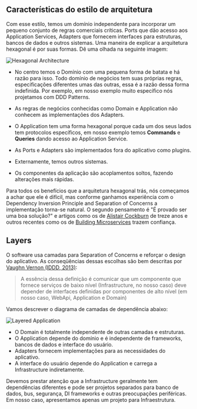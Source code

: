 ## Características do estilo de arquitetura
   
   Com esse estilo, temos um domínio independente para incorporar um pequeno conjunto de regras comerciais críticas. Ports que dão acesso aos Application Services, Adapters que fornecem interfaces para estruturas, bancos de dados e outros sistemas. Uma maneira de explicar a arquitetura hexagonal é por suas formas. Dê uma olhada na seguinte imagem:

![Hexagonal Architecture](https://raw.githubusercontent.com/ivanpaulovich/caju/master/images/hexagonal.png)

* No centro temos o Domínio com uma pequena forma de batata e há razão para isso. Todo domínio de negócios tem suas próprias regras, especificações diferentes umas das outras, essa é a razão dessa forma indefinida. Por exemplo, em nosso exemplo muito específico nós projetamos com DDD Patterns.

* As regras de negócios conhecidas como Domain e Application não conhecem as implementações dos Adapters.

* O Application tem uma forma hexagonal porque cada um dos seus lados tem protocolos específicos, em nosso exemplo temos **Commands** e **Queries** dando acesso ao Application Service.

* As Ports e Adapters são implementados fora do aplicativo como plugins.

* Externamente, temos outros sistemas.

* Os componentes da aplicação são acoplamentos soltos, fazendo alterações mais rápidas.

Para todos os benefícios que a arquitetura hexagonal trás, nós começamos a achar que ele é difícil, mas conforme ganhamos experiência com o Dependency Inversion Principle and Separation of Concerns a implementação torna-se natural. 
O segundo pensamento é "É provado ser uma boa solução?" e artigos como os de [Alistair Cockburn](http://alistair.cockburn.us/Hexagonal+architecture) de treze anos e outros recentes como os de [Building Microservices](https://samnewman.io/talks/principles-of-microservices/) trazem confiança.

## Layers

O software usa camadas para Separation of Concerns e reforçar o design do aplicativo. As conseqüências dessas escolhas são bem descritas por [Vaughn Vernon (IDDD, 2013)](https://www.amazon.com/Implementing-Domain-Driven-Design-Vaughn-Vernon/dp/0321834577):

> A essência dessa definição é comunicar que um componente que fornece serviços de baixo nível (Infrastructure, no nosso caso) deve depender de interfaces definidas por componentes de alto nível (em nosso caso, WebApi, Application e Domain)

Vamos descrever o diagrama de camadas de dependência abaixo:

![Layered Application](https://raw.githubusercontent.com/ivanpaulovich/caju/master/images/Layers.png)

* O Domain é totalmente independente de outras camadas e estruturas.
* O Application depende do domínio e é independente de frameworks, bancos de dados e interface do usuário.
* Adapters fornecem implementações para as necessidades do aplicativo.
* A interface do usuário depende do Application e carrega a Infrastructure indiretamente.

Devemos prestar atenção que a Infrastructure geralmente tem dependências diferentes e pode ser projetos separados para banco de dados, bus, segurança, DI frameworks e outras preocupações periféricas. Em nosso caso, apresentamos apenas um projeto para Infraestrutura.
